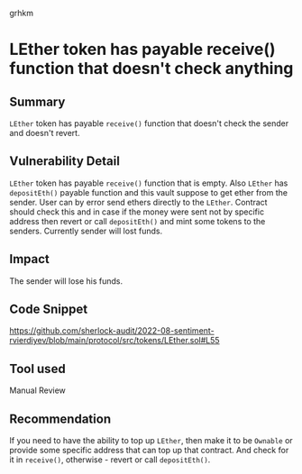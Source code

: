 grhkm
# LEther token has payable receive() function that doesn't check anything 

## Summary

`LEther` token has payable `receive()` function that doesn't check the sender and doesn't revert.

## Vulnerability Detail

`LEther` token has payable `receive()` function that is empty. Also `LEther` has `depositEth()` payable function and this vault suppose to get ether from the sender. User can by error send ethers directly to the `LEther`. Contract should check this and in case if the money were sent not by specific address then revert or call `depositEth()` and mint some tokens to the senders. Currently sender will lost funds.

## Impact

The sender will lose his funds.

## Code Snippet
https://github.com/sherlock-audit/2022-08-sentiment-rvierdiyev/blob/main/protocol/src/tokens/LEther.sol#L55

## Tool used

Manual Review

## Recommendation
If you need to have the ability to top up `LEther`, then make it to be `Ownable` or provide some specific address that can top up that contract. And check for it in `receive()`, otherwise  - revert or call `depositEth()`.